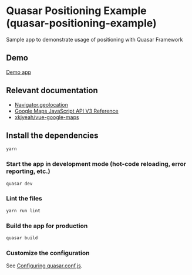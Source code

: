 # Quasar Positioning Example (quasar-positioning-example)

Sample app to demonstrate usage of positioning with Quasar Framework

## Demo
[Demo app](https://quasar-geolocation-example.surge.sh/)

## Relevant documentation
- [Navigator.geolocation](https://developer.mozilla.org/en-US/docs/Web/API/Navigator/geolocation)
- [Google Maps JavaScript API V3 Reference](https://developers.google.com/maps/documentation/javascript/reference)
- [xkjyeah/vue-google-maps](https://github.com/xkjyeah/vue-google-maps)

## Install the dependencies
```bash
yarn
```

### Start the app in development mode (hot-code reloading, error reporting, etc.)
```bash
quasar dev
```

### Lint the files
```bash
yarn run lint
```

### Build the app for production
```bash
quasar build
```

### Customize the configuration
See [Configuring quasar.conf.js](https://quasar.dev/quasar-cli/quasar-conf-js).
